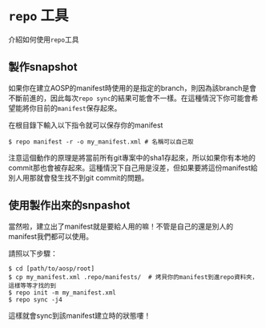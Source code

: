 # `repo` 工具

介紹如何使用`repo`工具

## 製作snapshot

如果你在建立AOSP的manifest時使用的是指定的branch，則因為該branch是會不斷前進的，因此每次`repo sync`的結果可能會不一樣。在這種情況下你可能會希望能將你目前的`manifest`保存起來。

在根目錄下輸入以下指令就可以保存你的manifest

```shell
$ repo manifest -r -o my_manifest.xml # 名稱可以自己取
```

注意這個動作的原理是將當前所有git專案中的sha1存起來，所以如果你有本地的commit那也會被存起來。這種情況下自己用是沒差，但如果要將這份manifest給別人用那就會發生找不到git commit的問題。

## 使用製作出來的snpashot

當然啦，建立出了manifest就是要給人用的嘛！不管是自己的還是別人的manifest我們都可以使用。

請照以下步驟：

```shell
$ cd [path/to/aosp/root]
$ cp my_manifest.xml .repo/manifests/  # 烤貝你的manifest到進repo資料夾，這樣等等才找的到
$ repo init -m my_manifest.xml
$ repo sync -j4
```

這樣就會sync到該manifest建立時的狀態嘍！
